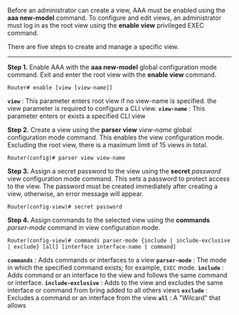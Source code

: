 Before an administrator can create a view, AAA must be enabled using the **aaa new-model** command. To configure and edit views, an administrator must log in as the root view using the **enable view** privileged EXEC command.

There are five steps to create and manage a specific view.

---

**Step 1.** Enable AAA with the **aaa new-model** global configuration mode command. Exit and enter the root view with the **enable view** command.
```ios
Router# enable [view [view-name]]
```
**`view`** : This parameter enters root view if no view-name is specified. the view parameter is required to configure a CLI view.
**`view-name`** : This parameter enters or exists a specified CLI view

**Step 2.** Create a view using the **parser view** _view-name_ global configuration mode command. This enables the view configuration mode. Excluding the root view, there is a maximum limit of 15 views in total.
```ios
Router(config)# parser view view-name
```

**Step 3.** Assign a secret password to the view using the **secret** _password_ view configuration mode command.
This sets a password to protect access to the view. The password must be created immediately after creating a view, otherwise, an error message will appear.
```ios
Router(config-view)# secret password
```

**Step 4.** Assign commands to the selected view using the **commands** _parser-mode_ command in view configuration mode.
```ios
Router(config-view)# commands parser-mode {include | include-exclusive | exclude} [all] [interface interface-name | command]
```
**`commands`** : Adds commands or interfaces to a view
**`parser-mode`** : The mode in which the specified command exists; for example, `EXEC` mode.
**`ìnclude`** : Adds command or an interface to the view and follows the same command or interface.
**`include-exclusive`** : Adds to the view and excludes the same interface or command from bring added to all others views
**`exclude`** :  Excludes a command or an interface from the view
**`all`** : A "Wilcard" that allows











